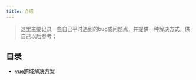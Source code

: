 ```yaml
---
title: 介绍
---
```


> 这里主要记录一些自己平时遇到的bug或问题点，并提供一种解决方式，供自己以后参考；

## 目录

- [vue跨域解决方案](./issues-13.md)


